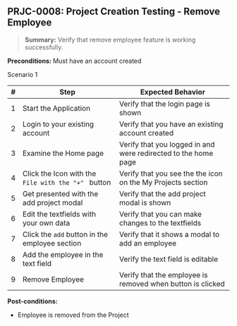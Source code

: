 ## **PRJC-0008:** Project Creation Testing - Remove Employee  

> **Summary:** Verify that remove employee feature is working successfully.  <br>

**Preconditions:** Must have an account created

Scenario 1 

 | \# | Step | Expected Behavior | 
 |----|------|-------------------| 
 |  1 | Start the Application    | Verify that the login page is shown  | 
 |  2 | Login to your existing account    | Verify that you have an existing account created   | 
 |  3 | Examine the Home page     | Verify that you logged in and were redirected to the home page  |  
 |  4 | Click the Icon with the `File with the "+" ` button | Verify that you see the the icon on the My Projects section |
 |  5 | Get presented with the add project modal    | Verify that the add project modal is shown  | 
 | 6 | Edit the textfields with your own data | Verify that you can make changes to the textfields |
 | 7 | Click the `add` button in the employee section | Verify that it shows a modal to add an employee|
 | 8 | Add the employee in the text field | Verify the text field is editable |
 | 9 | Remove Employee | Verify that the employee is removed when button is clicked |
 
**Post-conditions:**  

 - Employee is removed from the Project

